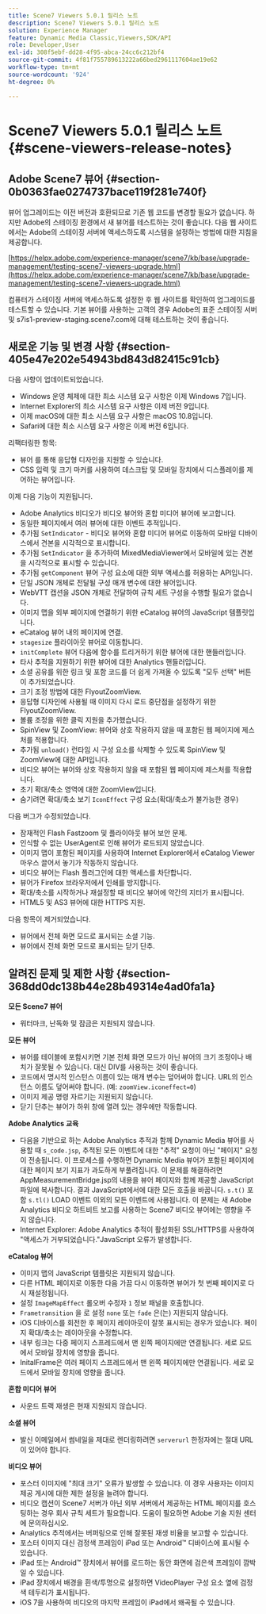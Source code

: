 ```yaml
---
title: Scene7 Viewers 5.0.1 릴리스 노트
description: Scene7 Viewers 5.0.1 릴리스 노트
solution: Experience Manager
feature: Dynamic Media Classic,Viewers,SDK/API
role: Developer,User
exl-id: 308f5ebf-dd28-4f95-abca-24cc6c212bf4
source-git-commit: 4f81f755789613222a66bed2961117604ae19e62
workflow-type: tm+mt
source-wordcount: '924'
ht-degree: 0%

---
```


# Scene7 Viewers 5.0.1 릴리스 노트{#scene-viewers-release-notes}

## Adobe Scene7 뷰어 {#section-0b0363fae0274737bace119f281e740f}

뷰어 업그레이드는 이전 버전과 호환되므로 기존 웹 코드를 변경할 필요가 없습니다. 하지만 Adobe의 스테이징 환경에서 새 뷰어를 테스트하는 것이 좋습니다. 다음 웹 사이트에서는 Adobe의 스테이징 서버에 액세스하도록 시스템을 설정하는 방법에 대한 지침을 제공합니다.

[https://helpx.adobe.com/experience-manager/scene7/kb/base/upgrade-management/testing-scene7-viewers-upgrade.html](https://helpx.adobe.com/experience-manager/scene7/kb/base/upgrade-management/testing-scene7-viewers-upgrade.html)

컴퓨터가 스테이징 서버에 액세스하도록 설정한 후 웹 사이트를 확인하여 업그레이드를 테스트할 수 있습니다. 기본 뷰어를 사용하는 고객의 경우 Adobe의 표준 스테이징 서버 및 s7is1-preview-staging.scene7.com에 대해 테스트하는 것이 좋습니다.

## 새로운 기능 및 변경 사항 {#section-405e47e202e54943bd843d82415c91cb}

다음 사항이 업데이트되었습니다.

* Windows 운영 체제에 대한 최소 시스템 요구 사항은 이제 Windows 7입니다.
* Internet Explorer의 최소 시스템 요구 사항은 이제 버전 9입니다.
* 이제 macOS에 대한 최소 시스템 요구 사항은 macOS 10.8입니다.
* Safari에 대한 최소 시스템 요구 사항은 이제 버전 6입니다.

리팩터링한 항목:

* 뷰어 를 통해 응답형 디자인을 지원할 수 있습니다.
* CSS 입력 및 크기 마커를 사용하여 데스크탑 및 모바일 장치에서 디스플레이를 제어하는 뷰어입니다.

이제 다음 기능이 지원됩니다.

* Adobe Analytics 비디오가 비디오 뷰어와 혼합 미디어 뷰어에 보고합니다.
* 동일한 페이지에서 여러 뷰어에 대한 이벤트 추적입니다.
* 추가됨 `SetIndicator` - 비디오 뷰어와 혼합 미디어 뷰어로 이동하여 모바일 디바이스에서 견본을 시각적으로 표시합니다.
* 추가됨 `SetIndicator` 을 추가하여 MixedMediaViewer에서 모바일에 있는 견본을 시각적으로 표시할 수 있습니다.
* 추가됨 `getComponent` 뷰어 구성 요소에 대한 외부 액세스를 허용하는 API입니다.
* 단일 JSON 개체로 전달될 구성 매개 변수에 대한 뷰어입니다.
* WebVTT 캡션을 JSON 개체로 전달하여 규칙 세트 구성을 수행할 필요가 없습니다.
* 이미지 맵을 외부 페이지에 연결하기 위한 eCatalog 뷰어의 JavaScript 템플릿입니다.
* eCatalog 뷰어 내의 페이지에 연결.
* `stagesize` 플라이아웃 뷰어로 이동합니다.
* `initComplete` 뷰어 다음에 함수를 트리거하기 위한 뷰어에 대한 핸들러입니다.
* 타사 추적을 지원하기 위한 뷰어에 대한 Analytics 핸들러입니다.
* 소셜 공유를 위한 링크 및 포함 코드를 더 쉽게 가져올 수 있도록 &quot;모두 선택&quot; 버튼이 추가되었습니다.
* 크기 조정 방법에 대한 FlyoutZoomView.
* 응답형 디자인에 사용될 때 이미지 다시 로드 중단점을 설정하기 위한 FlyoutZoomView.
* 볼륨 조정을 위한 클릭 지원을 추가했습니다.
* SpinView 및 ZoomView: 뷰어와 상호 작용하지 않을 때 포함된 웹 페이지에 제스처를 적용합니다.
* 추가됨 `unload()` 런타임 시 구성 요소를 삭제할 수 있도록 SpinView 및 ZoomView에 대한 API입니다.
* 비디오 뷰어는 뷰어와 상호 작용하지 않을 때 포함된 웹 페이지에 제스처를 적용합니다.
* 초기 확대/축소 영역에 대한 ZoomView입니다.
* 숨기려면 확대/축소 보기 `IconEffect` 구성 요소(확대/축소가 불가능한 경우)

다음 버그가 수정되었습니다.

* 잠재적인 Flash Fastzoom 및 플라이아웃 뷰어 보안 문제.
* 인식할 수 없는 UserAgent로 인해 뷰어가 로드되지 않았습니다.
* 이미지 맵이 포함된 페이지를 사용하여 Internet Explorer에서 eCatalog Viewer 마우스 끌어서 놓기가 작동하지 않습니다.
* 비디오 뷰어는 Flash 플러그인에 대한 액세스를 차단합니다.
* 뷰어가 Firefox 브라우저에서 인쇄를 방지합니다.
* 확대/축소를 시작하거나 재설정할 때 비디오 뷰어에 약간의 지터가 표시됩니다.
* HTML5 및 AS3 뷰어에 대한 HTTPS 지원.

다음 항목이 제거되었습니다.

* 뷰어에서 전체 화면 모드로 표시되는 소셜 기능.
* 뷰어에서 전체 화면 모드로 표시되는 닫기 단추.

## 알려진 문제 및 제한 사항 {#section-368dd0dc138b44e28b49314e4ad0fa1a}

**모든 Scene7 뷰어**

* 워터마크, 난독화 및 잠금은 지원되지 않습니다.

**모든 뷰어**

* 뷰어를 테이블에 포함시키면 기본 전체 화면 모드가 아닌 뷰어의 크기 조정이나 배치가 잘못될 수 있습니다. 대신 DIV를 사용하는 것이 좋습니다.
* 코드에서 명시적 인스턴스 이름이 있는 매개 변수는 덮어써야 합니다. URL의 인스턴스 이름도 덮어써야 합니다. (예: `zoomView.iconeffect=0`)
* 이미지 제공 명령 자르기는 지원되지 않습니다.
* 닫기 단추는 뷰어가 하위 창에 열려 있는 경우에만 작동합니다.

**Adobe Analytics 교육**

* 다음을 기반으로 하는 Adobe Analytics 추적과 함께 Dynamic Media 뷰어를 사용할 때 `s_code.jsp`, 추적된 모든 이벤트에 대한 &quot;추적&quot; 요청이 아닌 &quot;페이지&quot; 요청이 전송됩니다. 이 프로세스를 수행하면 Dynamic Media 뷰어가 포함된 페이지에 대한 페이지 보기 지표가 과도하게 부풀려집니다. 이 문제를 해결하려면 AppMeasurementBridge.jsp의 내용을 뷰어 페이지와 함께 제공할 JavaScript 파일에 복사합니다. 결과 JavaScript에서에 대한 모든 호출을 바꿉니다. `s.t()` 포함 `s.tl()` LOAD 이벤트 이외의 모든 이벤트에 사용됩니다. 이 문제는 새 Adobe Analytics 비디오 하트비트 보고를 사용하는 Scene7 비디오 뷰어에는 영향을 주지 않습니다.
* Internet Explorer: Adobe Analytics 추적이 활성화된 SSL/HTTPS를 사용하여 &quot;액세스가 거부되었습니다.&quot;JavaScript 오류가 발생합니다.

**eCatalog 뷰어**

* 이미지 맵의 JavaScript 템플릿은 지원되지 않습니다.
* 다른 HTML 페이지로 이동한 다음 가끔 다시 이동하면 뷰어가 첫 번째 페이지로 다시 재설정됩니다.
* 설정 `ImageMapEffect` 롤오버 수정자 `1` 정보 패널을 호출합니다.
* `Frametransition` 을 로 설정 `none` 또는 `fade` 은(는) 지원되지 않습니다.
* iOS 디바이스를 회전한 후 페이지 레이아웃이 잘못 표시되는 경우가 있습니다. 페이지 확대/축소는 레이아웃을 수정합니다.
* 내부 링크는 다중 페이지 스프레드에서 맨 왼쪽 페이지에만 연결됩니다. 세로 모드에서 모바일 장치에 영향을 줍니다.
* InitalFrame은 여러 페이지 스프레드에서 맨 왼쪽 페이지에만 연결됩니다. 세로 모드에서 모바일 장치에 영향을 줍니다.

**혼합 미디어 뷰어**

* 사운드 트랙 재생은 현재 지원되지 않습니다.

**소셜 뷰어**

* 발신 이메일에서 썸네일을 제대로 렌더링하려면 `serverurl` 한정자에는 절대 URL이 있어야 합니다.

**비디오 뷰어**

* 포스터 이미지에 &quot;최대 크기&quot; 오류가 발생할 수 있습니다. 이 경우 사용자는 이미지 제공 게시에 대한 제한 설정을 늘려야 합니다.
* 비디오 캡션이 Scene7 서버가 아닌 외부 서버에서 제공하는 HTML 페이지를 호스팅하는 경우 회사 규칙 세트가 필요합니다. 도움이 필요하면 Adobe 기술 지원 센터에 문의하십시오.
* Analytics 추적에서는 버퍼링으로 인해 잘못된 재생 비율을 보고할 수 있습니다.
* 포스터 이미지 대신 검정색 프레임이 iPad 또는 Android™ 디바이스에 표시될 수 있습니다.
* iPad 또는 Android™ 장치에서 뷰어를 로드하는 동안 화면에 검은색 프레임이 깜박일 수 있습니다.
* iPad 장치에서 배경을 흰색/투명으로 설정하면 VideoPlayer 구성 요소 옆에 검정색 테두리가 표시됩니다.
* iOS 7을 사용하여 비디오의 마지막 프레임이 iPad에서 왜곡될 수 있습니다.
